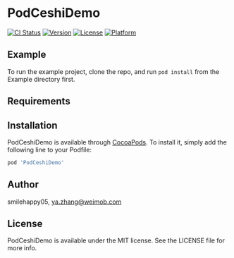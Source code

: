 # PodCeshiDemo

[![CI Status](http://img.shields.io/travis/smilehappy05/PodCeshiDemo.svg?style=flat)](https://travis-ci.org/smilehappy05/PodCeshiDemo)
[![Version](https://img.shields.io/cocoapods/v/PodCeshiDemo.svg?style=flat)](http://cocoapods.org/pods/PodCeshiDemo)
[![License](https://img.shields.io/cocoapods/l/PodCeshiDemo.svg?style=flat)](http://cocoapods.org/pods/PodCeshiDemo)
[![Platform](https://img.shields.io/cocoapods/p/PodCeshiDemo.svg?style=flat)](http://cocoapods.org/pods/PodCeshiDemo)

## Example

To run the example project, clone the repo, and run `pod install` from the Example directory first.

## Requirements

## Installation

PodCeshiDemo is available through [CocoaPods](http://cocoapods.org). To install
it, simply add the following line to your Podfile:

```ruby
pod 'PodCeshiDemo'
```

## Author

smilehappy05, ya.zhang@weimob.com

## License

PodCeshiDemo is available under the MIT license. See the LICENSE file for more info.
